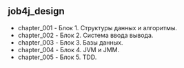 ## job4j_design

* chapter_001 - Блок 1. Структуры данных и алгоритмы.
* сhapter_002 - Блок 2. Система ввода вывода.
* chapter_003 - Блок 3. Базы данных.
* chapter_004 - Блок 4. JVM и JMM.
* chapter_005 - Блок 5. TDD.